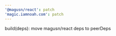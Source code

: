 ```yaml
---
'@magusn/react': patch
'magic.iamnoah.com': patch
---
```


build(deps): move magusn/react deps to peerDeps
